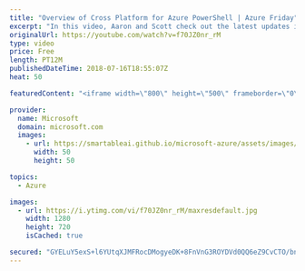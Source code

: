 ```yaml
---
title: "Overview of Cross Platform for Azure PowerShell | Azure Friday"
excerpt: "In this video, Aaron and Scott check out the latest updates in Azure PowerShell, from simplified scenarios to `-AsJob` backgrounding support. This new functionality is now available on Mac, Linux, and Windows with PowerShell Core 6.  For more information:  • Azure PowerShell docs https://aka.ms/azfr/442/01"
originalUrl: https://youtube.com/watch?v=f70JZ0nr_rM
type: video
price: Free
length: PT12M
publishedDateTime: 2018-07-16T18:55:07Z
heat: 50

featuredContent: "<iframe width=\"800\" height=\"500\" frameborder=\"0\" src=\"https://www.youtube.com/embed/f70JZ0nr_rM\" allow=\"accelerometer; autoplay; encrypted-media; gyroscope; picture-in-picture\" allowfullscreen></iframe>"

provider:
  name: Microsoft
  domain: microsoft.com
  images:
    - url: https://smartableai.github.io/microsoft-azure/assets/images/organizations/microsoft.com-50x50.jpg
      width: 50
      height: 50

topics:
  - Azure

images:
  - url: https://i.ytimg.com/vi/f70JZ0nr_rM/maxresdefault.jpg
    width: 1280
    height: 720
    isCached: true

secured: "GYELuY5exS+l6YUtqXJMFRocDMogyeDK+8FnVnG3ROYDVd0QQ6eZ9CvCTO/bnoIAY9KqmQyz+Ue6GlQQ6eSAzs+3bCQFFj3G5+4JgvC5oKvqV4/5CS+A5HjL1iNlDGYfUi4WlGHHBLCoCmaVJtLVGQm1tPbvli08SRh5qSTuDmF6Xcn7IVk11njX+SlFcG5BCmDV2cVQ4N5j7TxPxIK95sl2l0KB1RIHdjbuqkgIeHGA239cCqaJ0OpIJWT5Vn0J3yEt+InXgDB2fKG5NWxiU2oJ9CZiJIVpLOx3V9NnI2r9FOZeQQhtxaFhEgO+A51I7gRU+9nKADuTdxFlGE71qyPKfhXIiAaupvhd8LhwZAgpLzSNX66CosEqP7SA4/i76yYRAkq91yBcdq4ms37P4jcDrslRJ3hXp+ImJljW2u8=;MjEZnjmAydz1vPV9n/3ExA=="
---
```


